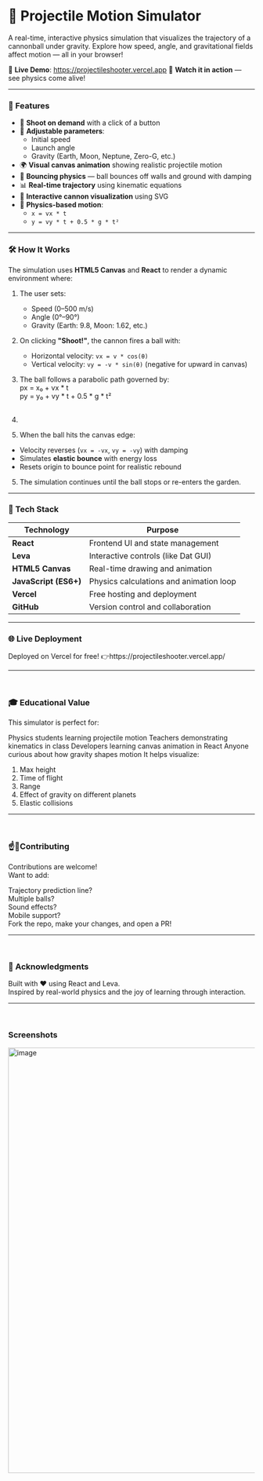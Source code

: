 

<h1> 🎯 Projectile Motion Simulator</h1>

A real-time, interactive physics simulation that visualizes the trajectory of a cannonball under gravity. Explore how speed, angle, and gravitational fields affect motion — all in your browser!

🔗 **Live Demo**: https://projectileshooter.vercel.app 
🎥 **Watch it in action** — see physics come alive!

---

<h3> 🌟 Features</h3>

- 🔫 **Shoot on demand** with a click of a button
- 📏 **Adjustable parameters**:
  - Initial speed
  - Launch angle
  - Gravity (Earth, Moon, Neptune, Zero-G, etc.)
- 🌍 **Visual canvas animation** showing realistic projectile motion
- 🔄 **Bouncing physics** — ball bounces off walls and ground with damping
- 📊 **Real-time trajectory** using kinematic equations
- 🎨 **Interactive cannon visualization** using SVG
- 🧮 **Physics-based motion**:
  - `x = vx * t`
  - `y = vy * t + 0.5 * g * t²`

---

<h3> 🛠️ How It Works</h3>

The simulation uses **HTML5 Canvas** and **React** to render a dynamic environment where:

1. The user sets:
   - Speed (0–500 m/s)
   - Angle (0°–90°)
   - Gravity (Earth: 9.8, Moon: 1.62, etc.)

2. On clicking **"Shoot!"**, the cannon fires a ball with:
   - Horizontal velocity: `vx = v * cos(θ)`
   - Vertical velocity: `vy = -v * sin(θ)` (negative for upward in canvas)

3. The ball follows a parabolic path governed by: <br>
   px = x₀ + vx * t<br>
   py = y₀ + vy * t + 0.5 * g * t²
   <br><br>
4. 
4. When the ball hits the canvas edge:
- Velocity reverses (`vx = -vx`, `vy = -vy`) with damping
- Simulates **elastic bounce** with energy loss
- Resets origin to bounce point for realistic rebound

5. The simulation continues until the ball stops or re-enters the garden.

---

<h3> 🧰 Tech Stack</h3>

| Technology | Purpose |
|----------|--------|
| **React** | Frontend UI and state management |
| **Leva** | Interactive controls (like Dat GUI) |
| **HTML5 Canvas** | Real-time drawing and animation |
| **JavaScript (ES6+)** | Physics calculations and animation loop |
| **Vercel** | Free hosting and deployment |
| **GitHub** | Version control and collaboration |

---

<h3>🌐 Live Deployment</h3>
Deployed on Vercel for free!
👉https://projectileshooter.vercel.app/ <br>

<hr>
<br>


<h3>🎓 Educational Value</h3>
This simulator is perfect for:

Physics students learning projectile motion
Teachers demonstrating kinematics in class
Developers learning canvas animation in React
Anyone curious about how gravity shapes motion
It helps visualize:
<br>
1) Max height
2) Time of flight
3) Range
4) Effect of gravity on different planets
5) Elastic collisions

<hr><br>

<h3>☝️👋Contributing </h3>
Contributions are welcome! <br>
Want to add: <br>

Trajectory prediction line?<br>
Multiple balls?<br>
Sound effects?<br>
Mobile support?<br>
Fork the repo, make your changes, and open a PR!<br>
<hr><br>
<h3>🙌 Acknowledgments</h3>
Built with ❤️ using React and Leva. <br>
Inspired by real-world physics and the joy of learning through interaction.

<hr>
<br>
<h3>Screenshots</h3>
<img width="1912" height="867" alt="image" src="https://github.com/user-attachments/assets/508f09b9-5e7d-4c2a-bff4-5d10b7bff5a1" />
